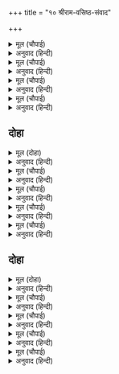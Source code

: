+++
title = "१० श्रीराम-वसिष्ठ-संवाद"

+++


<details><summary>मूल (चौपाई)</summary>

एक बार बसिष्ट मुनि आए।  
जहाँ राम सुखधाम सुहाए॥  
अति आदर रघुनायक कीन्हा।  
पद पखारि पादोदक लीन्हा॥
</details>

<details><summary>अनुवाद (हिन्दी)</summary>

एकदा सुंदर सुखाचे धाम अशा श्रीरामांकडे वसिष्ठ मुनी आले. श्रीरघुनाथांनी त्यांचा खूप आदर-सत्कार केला व त्यांच्या चरणांचे प्रक्षालन करून चरणामृत घेतले.॥१॥
</details>

<details><summary>मूल (चौपाई)</summary>

राम सुनहु मुनि कह कर जोरी।  
कृपासिंधु बिनती कछु मोरी॥  
देखि देखि आचरन तुम्हारा।  
होत मोह मम हृदयँ अपारा॥
</details>

<details><summary>अनुवाद (हिन्दी)</summary>

मुनी हात जोडून म्हणाले, ‘हे कृपासागर श्रीराम, माझी एक विनंती ऐकून घ्या. तुमचे मनुष्योचित चरित्र पाहून माझ्या मनात मोठा संभ्रम निर्माण झाला आहे.॥२॥
</details>

<details><summary>मूल (चौपाई)</summary>

महिमा अमिति बेद नहिं जाना।  
मैं केहि भाँति कहउँ भगवाना॥  
उपरोहित्य कर्म अति मंदा।  
बेद पुरान सुमृति कर निंदा॥
</details>

<details><summary>अनुवाद (हिन्दी)</summary>

हे भगवन, तुमच्या महिम्याला काही मर्यादा नाही. वेदही तो जाणत नाहीत, मग मी तो कसा सांगू शकेन? पुरोहिताचे कर्म फार क्षुद्र आहे. वेद, पुराणे व स्मृती सर्वच त्याची निंदा करतात.॥३॥
</details>

<details><summary>मूल (चौपाई)</summary>

जब न लेउँ मैं तब बिधि मोही।  
कहा लाभ आगें सुत तोही॥  
परमातमा ब्रह्म नर रूपा।  
होइहि रघुकुल भूषन भूपा॥
</details>

<details><summary>अनुवाद (हिन्दी)</summary>

जेव्हा मी सूर्यवंशाचे पौरोहित्य घ्यायला तयार नव्हतो, तेव्हा ब्रह्मदेवांनी मला सांगितले की, ‘हे पुत्रा, यामुळे पुढे पुष्कळ लाभ मिळेल. या कुळात परमात्मा स्वतः प्रत्यक्ष मनुष्यरूप घेऊन रघुकुलाचे भूषण ठरणारा राजा होईल.’॥४॥
</details>

## दोहा


<details><summary>मूल (दोहा)</summary>

तब मैं हृदयँ बिचारा जोग जग्य ब्रत दान।  
जा कहुँ करिअ सो पैहउँ धर्म न एहि सम आन॥४८॥
</details>

<details><summary>अनुवाद (हिन्दी)</summary>

तेव्हा मी विचार केला की, ज्याच्यासाठी योग, यज्ञ, व्रत, दान, इत्यादी केले जाते, त्याची प्राप्ती मला या कर्माने मिळेल. तेव्हा याच्यासारखा दुसरा कोणताही श्रेष्ठ धर्म नाही.॥४८॥
</details>

<details><summary>मूल (चौपाई)</summary>

जप तप नियम जोग निज धर्मा।  
श्रुति संभव नाना सुभ कर्मा॥  
ग्यान दया दम तीरथ मज्जन।  
जहँ लगि धर्म कहत श्रुति सज्जन॥
</details>

<details><summary>अनुवाद (हिन्दी)</summary>

जप, तप, नियम, योग, आपापले वर्णाश्रमधर्म, वेदविहित पुष्कळ शुभ कर्मे, ज्ञान, दया, इंद्रियनिग्रह, तीर्थस्नान इत्यादी जितके म्हणून धर्म वेद व संतांनी सांगितले आहेत, ते करण्याचे॥१॥
</details>

<details><summary>मूल (चौपाई)</summary>

आगम निगम पुरान अनेका।  
पढ़े सुने कर फल प्रभु एका॥  
तव पद पंकज प्रीति निरंतर।  
सब साधन कर यह फल सुंदर॥
</details>

<details><summary>अनुवाद (हिन्दी)</summary>

तसेच हे प्रभो, अनेक तंत्र, वेद आणि पुराणे वाचण्याचे व ऐकण्याचे सर्वोत्तम फल एकच आहे आणि या सर्व साधनांचेही हेच एक सुंदर फळ आहे की, तुमच्या चरण-कमलांवर सदा-सर्वदा प्रेम रहावे.॥२॥
</details>

<details><summary>मूल (चौपाई)</summary>

छूटइ मल कि मलहि के धोएँ।  
घृत कि पाव कोइ बारि बिलोएँ॥  
प्रेम भगति जल बिनु रघुराई।  
अभिअंतर मल कबहुँ न जाई॥
</details>

<details><summary>अनुवाद (हिन्दी)</summary>

मळाने मळ धुतल्यास मळ सुटतो काय? जलाचे मंथन केल्यामुळे कुणाला तूप मिळू शकेल काय? त्याचप्रमाणे हे रघुनाथ, प्रेम-भक्तिरूप निर्मळ जळाविना अंतःकरणातील मल कधी जात नाही.॥ ३॥
</details>

<details><summary>मूल (चौपाई)</summary>

सोइ सर्बग्य तग्य सोइ पंडित।  
सोइ गुन गृह बिग्यान अखंडित॥  
दच्छ सकल लच्छन जुत सोई।  
जाकें पद सरोज रति होई॥
</details>

<details><summary>अनुवाद (हिन्दी)</summary>

ज्याला तुमच्या चरणकमलांविषयी प्रेम आहे, तोच सर्वज्ञ, तोच तत्त्वज्ञ आणि पंडित होय. तोच गुणांचे माहेर आणि अखंड विज्ञानवान, चतुर व सर्व लक्षणांनी युक्त होय.’॥४॥
</details>

## दोहा


<details><summary>मूल (दोहा)</summary>

नाथ एक बर मागउँ राम कृपा करि देहु।  
जन्म जन्म प्रभु पद कमल कबहुँ घटै जनि नेहु॥४९॥
</details>

<details><summary>अनुवाद (हिन्दी)</summary>

हे नाथ, हे श्रीराम, मी तुम्हांला एक वर मागतो. कृपा करून तो द्या. प्रभूंच्या चरण-कमलांवर माझे प्रेम जन्म-जन्मांतरी कधीही कमी न होवो.॥४९॥
</details>

<details><summary>मूल (चौपाई)</summary>

अस कहि मुनि बसिष्ट गृह आए।  
कृपासिंधु के मन अति भाए॥  
हनूमान भरतादिक भ्राता।  
संग लिए सेवक सुखदाता॥
</details>

<details><summary>अनुवाद (हिन्दी)</summary>

असे म्हणून वसिष्ठ मुनी घरी आले. कृपासागर श्रीरामांच्या मनाला ते बोलणे आवडले. त्यानंतर सेवकांना सुख देणारे श्रीराम यांनी हनुमान व भरत इत्यादी भावांना बरोबर घेतले॥१॥
</details>

<details><summary>मूल (चौपाई)</summary>

पुनि कृपाल पुर बाहेर गए।  
गज रथ तुरग मगावत भए॥  
देखि कृपा करि सकल सराहे।  
दिए उचित जिन्ह जिन्ह तेइ चाहे॥
</details>

<details><summary>अनुवाद (हिन्दी)</summary>

आणि ते नगराबाहेर गेले. तेथे त्यांनी हत्ती, रथ आणि घोडे मागविले. त्यांना पाहून कृपापूर्वक प्रभूंनी सर्वांची प्रशंसा केली आणि ज्याला ज्याला जे हवे होते, त्याला त्याला योग्य ते पाहून दिले.॥२॥
</details>

<details><summary>मूल (चौपाई)</summary>

हरन सकल श्रम प्रभु श्रम पाई।  
गए जहाँ सीतल अवँराई॥  
भरत दीन्ह निज बसन डसाई।  
बैठे प्रभु सेवहिं सब भाई॥
</details>

<details><summary>अनुवाद (हिन्दी)</summary>

संसारातील सर्व कष्ट हरण करणारे प्रभू यांना हत्ती, घोडे इत्यादी वाटताना थकवा वाटू लागला. म्हणून त्याचा परिहार करण्यासाठी ते शीतल आमराईत गेले. तेथे भरताने आपले वस्त्र अंथरले. प्रभू त्यावर बसले आणि सर्व बंधू त्यांची सेवा करू लागले.॥ ३॥
</details>

<details><summary>मूल (चौपाई)</summary>

मारुतसुत तब मारुत करई।  
पुलक बपुष लोचन जल भरई॥  
हनूमान सम नहिं बड़भागी।  
नहिं कोउ राम चरन अनुरागी॥  
गिरिजा जासु प्रीति सेवकाई।  
बार बार प्रभु निज मुख गाई॥
</details>

<details><summary>अनुवाद (हिन्दी)</summary>

त्यावेळी पवनपुत्र हनुमान पंख्याने वारा घालू लागला. ते करताना त्याचे शरीर पुुलकित झाले आणि नेत्रांतून प्रेमाश्रू वाहू लागले. शिव म्हणतात, ‘हे गिरिजे, हनुमानासारखा कोणी मोठॺा भाग्याचा नाही आणि कोणी श्रीरामांच्या चरणांचा भक्त नाही. प्रत्यक्ष प्रभूंनी त्याच्या प्रेमाची व सेवेची आपल्या मुखाने वारंवार प्रशंसा केली आहे.॥४-५॥
</details>
